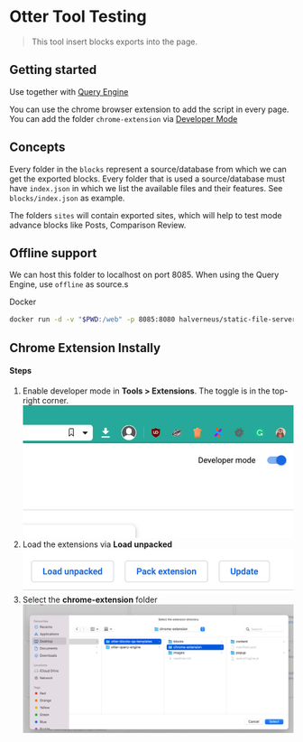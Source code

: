# Otter Tool Testing
> This tool insert blocks exports into the page.

## Getting started

Use together with [Query Engine](https://github.com/Codeinwp/otter-query-engine)

You can use the chrome browser extension to add the script in every page. You can add the folder `chrome-extension` via [Developer Mode](https://developer.chrome.com/docs/extensions/mv3/faq/#:~:text=You%20can%20start%20by%20turning,a%20packaged%20extension,%20and%20more.)

## Concepts

Every folder in the `blocks` represent a source/database from which we can get the exported blocks. Every folder that is used a source/database must have `index.json` in which we list the available files and their features. See `blocks/index.json` as example.

The folders `sites` will contain exported sites, which will help to test mode advance blocks like Posts, Comparison Review.

## Offline support

We can host this folder to localhost on port 8085. When using the Query Engine, use `offline` as source.s

Docker

```bash
docker run -d -v "$PWD:/web" -p 8085:8080 halverneus/static-file-server:latest
```

## Chrome Extension Instally

#### Steps

1. Enable developer mode in **Tools > Extensions**. The toggle is in the top-right corner.  
![The toggle is in the top-right corner](images/toggle-location.png)
2. Load the extensions via **Load unpacked**  
![Load unpacked](images/unpacked-button.png)
3. Select the **chrome-extension** folder  
![Select the folder](images/select-folder.png)

